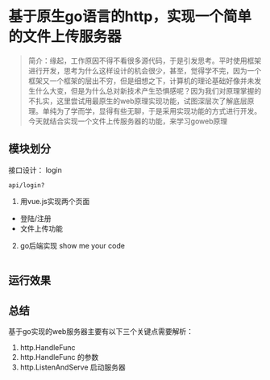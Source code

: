 # 基于原生go语言的http，实现一个简单的文件上传服务器

> 简介：缘起，工作原因不得不看很多源代码，于是引发思考。平时使用框架进行开发，思考为什么这样设计的机会很少，甚至，觉得学不完，因为一个框架又一个框架的层出不穷，但是细想之下，计算机的理论基础好像并未发生什么大变，但是为什么总对新技术产生恐惧感呢？因为我们对原理掌握的不扎实，这里尝试用最原生的web原理实现功能，试图深层次了解底层原理。单纯为了学而学，显得有些无聊，于是采用实现功能的方式进行开发。今天就结合实现一个文件上传服务器的功能，来学习goweb原理

## 模块划分
接口设计：
login
```
api/login?
```

1. 用vue.js实现两个页面
 * 登陆/注册
 * 文件上传功能

2. go后端实现
show me your code
```

```
## 运行效果

## 总结
基于go实现的web服务器主要有以下三个关键点需要解析：
1. http.HandleFunc
2. http.HandleFunc 的参数
3. http.ListenAndServe 启动服务器